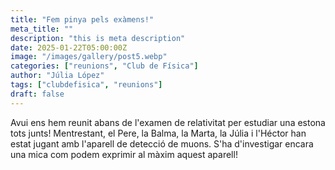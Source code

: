 ```yaml
---
title: "Fem pinya pels exàmens!"
meta_title: ""
description: "this is meta description"
date: 2025-01-22T05:00:00Z
image: "/images/gallery/post5.webp"
categories: ["reunions", "Club de Física"]
author: "Júlia López"
tags: ["clubdefisica", "reunions"]
draft: false
---
```


Avui ens hem reunit abans de l'examen de relativitat per estudiar una estona tots junts! Mentrestant, el Pere, la Balma, la Marta, la Júlia i l'Héctor han estat jugant amb l'aparell de detecció de muons. S'ha d'investigar encara una mica com podem exprimir al màxim aquest aparell!

